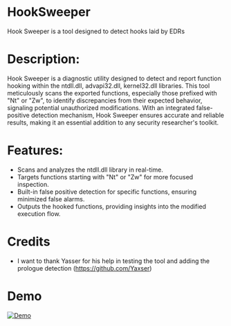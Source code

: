 # HookSweeper
Hook Sweeper is a tool designed to detect hooks laid by EDRs 

# Description:
Hook Sweeper is a diagnostic utility designed to detect and report function hooking within the ntdll.dll, advapi32.dll, kernel32.dll libraries. This tool meticulously scans the exported functions, especially those prefixed with "Nt" or "Zw", to identify discrepancies from their expected behavior, signaling potential unauthorized modifications. With an integrated false-positive detection mechanism, Hook Sweeper ensures accurate and reliable results, making it an essential addition to any security researcher's toolkit.

# Features:

* Scans and analyzes the ntdll.dll library in real-time.
* Targets functions starting with "Nt" or "Zw" for more focused inspection.
* Built-in false positive detection for specific functions, ensuring minimized false alarms.
* Outputs the hooked functions, providing insights into the modified execution flow.


# Credits
* I want to thank Yasser for his help in testing the tool and adding the prologue detection (https://github.com/Yaxser)

# Demo
[![Demo](https://img.youtube.com/vi/KdkrtMc6FkA/0.jpg)](https://www.youtube.com/watch?v=KdkrtMc6FkA)

